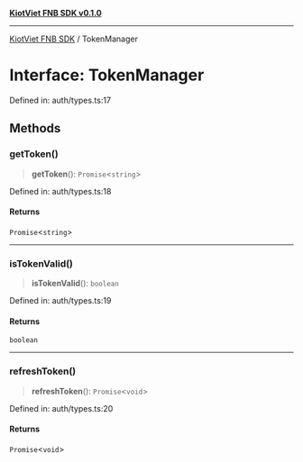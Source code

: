 [**KiotViet FNB SDK v0.1.0**](../README.md)

***

[KiotViet FNB SDK](../README.md) / TokenManager

# Interface: TokenManager

Defined in: auth/types.ts:17

## Methods

### getToken()

> **getToken**(): `Promise`\<`string`\>

Defined in: auth/types.ts:18

#### Returns

`Promise`\<`string`\>

***

### isTokenValid()

> **isTokenValid**(): `boolean`

Defined in: auth/types.ts:19

#### Returns

`boolean`

***

### refreshToken()

> **refreshToken**(): `Promise`\<`void`\>

Defined in: auth/types.ts:20

#### Returns

`Promise`\<`void`\>
